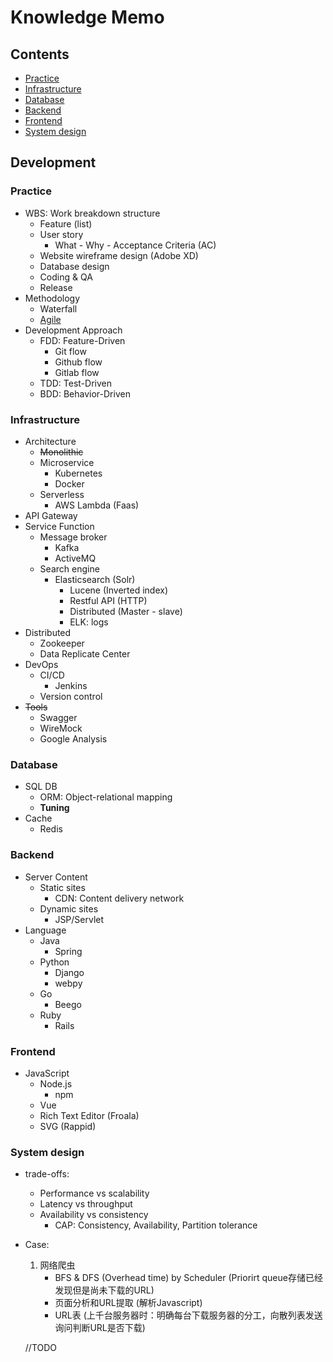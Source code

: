 # Knowledge Memo

## Contents

- [Practice](#practice)
- [Infrastructure](#infrastructure)
- [Database](#database)
- [Backend](#backend)
- [Frontend](#frontend)
- [System design](#system-design)

## Development

### Practice

- WBS: Work breakdown structure
  - Feature (list)
  - User story
    - What - Why - Acceptance Criteria (AC)
  - Website wireframe design (Adobe XD)
  - Database design
  - Coding & QA
  - Release
- Methodology
  - Waterfall
  - [Agile](http://cheatsheetworld.com/programming/agile-development-cheat-sheet/)
- Development Approach
  - FDD: Feature-Driven
    - Git flow
    - Github flow
    - Gitlab flow
  - TDD: Test-Driven
  - BDD: Behavior-Driven

### Infrastructure

- Architecture
  - <s>Monolithic</s>
  - Microservice
    - Kubernetes
    - Docker
  - Serverless
    - AWS Lambda (Faas)
- API Gateway
- Service Function
  - Message broker
    - Kafka
    - ActiveMQ
  - Search engine
    - Elasticsearch (Solr)
      - Lucene (Inverted index)
      - Restful API (HTTP)
      - Distributed (Master - slave)
      - ELK: logs
- Distributed
  - Zookeeper
  - Data Replicate Center
- DevOps
  - CI/CD
    - Jenkins
  - Version control
- <s>Tools</s>
  - Swagger
  - WireMock
  - Google Analysis

### Database

- SQL DB
  - ORM: Object-relational mapping
  - <strong>Tuning</strong>
- Cache
  - Redis

### Backend

- Server Content
  - Static sites
    - CDN: Content delivery network
  - Dynamic sites
    - JSP/Servlet
- Language
  - Java
    - Spring
  - Python
    - Django
    - webpy
  - Go
    - Beego
  - Ruby
    - Rails

### Frontend

- JavaScript
  - Node.js
    - npm
  - Vue
  - Rich Text Editor (Froala)
  - SVG (Rappid)

### System design

- trade-offs:
  - Performance vs scalability
  - Latency vs throughput
  - Availability vs consistency
    - CAP: Consistency, Availability, Partition tolerance

- Case:

  1. 网络爬虫
      - BFS & DFS (Overhead time) by Scheduler (Priorirt queue存储已经发现但是尚未下载的URL)
      - 页面分析和URL提取 (解析Javascript)
      - URL表 (上千台服务器时：明确每台下载服务器的分工，向散列表发送询问判断URL是否下载)

  //TODO
